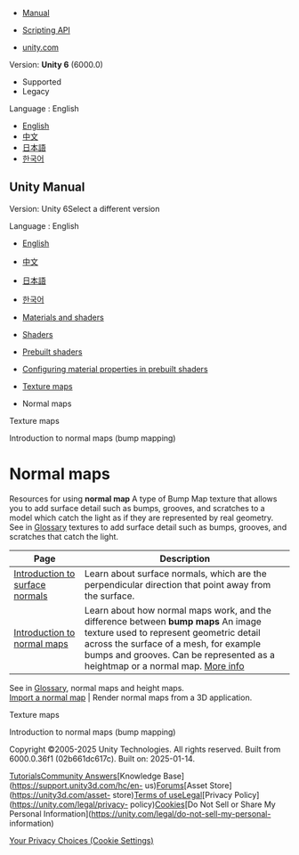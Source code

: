 [](https://docs.unity3d.com)

  * [Manual](../Manual/index.html)
  * [Scripting API](../ScriptReference/index.html)

  * [unity.com](https://unity.com/)

Version: **Unity 6** (6000.0)

  * Supported
  * Legacy

Language : English

  * [English](/Manual/StandardShaderMaterialParameterNormalMapLanding.html)
  * [中文](/cn/current/Manual/StandardShaderMaterialParameterNormalMapLanding.html)
  * [日本語](/ja/current/Manual/StandardShaderMaterialParameterNormalMapLanding.html)
  * [한국어](/kr/current/Manual/StandardShaderMaterialParameterNormalMapLanding.html)

[](https://docs.unity3d.com)

## Unity Manual

Version: Unity 6Select a different version

Language : English

  * [English](/Manual/StandardShaderMaterialParameterNormalMapLanding.html)
  * [中文](/cn/current/Manual/StandardShaderMaterialParameterNormalMapLanding.html)
  * [日本語](/ja/current/Manual/StandardShaderMaterialParameterNormalMapLanding.html)
  * [한국어](/kr/current/Manual/StandardShaderMaterialParameterNormalMapLanding.html)

  * [Materials and shaders](materials-and-shaders.html)
  * [Shaders](Shaders.html)
  * [Prebuilt shaders](shader-built-in-landing.html)
  * [Configuring material properties in prebuilt shaders](shader-built-in-configure-properties.html)
  * [Texture maps](StandardShaderTextureMaps.html)
  * Normal maps

[](StandardShaderTextureMaps.html)

Texture maps

[](StandardShaderMaterialParameterNormalMap.html)

Introduction to normal maps (bump mapping)

# Normal maps

Resources for using **normal map** A type of Bump Map texture that allows you
to add surface detail such as bumps, grooves, and scratches to a model which
catch the light as if they are represented by real geometry.  
See in [Glossary](Glossary.html#Normalmap) textures to add surface detail such
as bumps, grooves, and scratches that catch the light.

**Page** | **Description**  
---|---  
[Introduction to surface normals](StandardShaderMaterialParameterNormalMapSurfaceNormals.html) | Learn about surface normals, which are the perpendicular direction that point away from the surface.  
[Introduction to normal maps](StandardShaderMaterialParameterNormalMap.html) | Learn about how normal maps work, and the difference between **bump maps** An image texture used to represent geometric detail across the surface of a mesh, for example bumps and grooves. Can be represented as a heightmap or a normal map. [More info](StandardShaderMaterialParameterNormalMap.html)  
See in [Glossary](Glossary.html#Bumpmap), normal maps and height maps.  
[Import a normal map](StandardShaderMaterialParameterNormalMapImport.html) | Render normal maps from a 3D application.  
  
[](StandardShaderTextureMaps.html)

Texture maps

[](StandardShaderMaterialParameterNormalMap.html)

Introduction to normal maps (bump mapping)

Copyright ©2005-2025 Unity Technologies. All rights reserved. Built from
6000.0.36f1 (02b661dc617c). Built on: 2025-01-14.

[Tutorials](https://learn.unity.com/)[Community
Answers](https://answers.unity3d.com)[Knowledge
Base](https://support.unity3d.com/hc/en-
us)[Forums](https://forum.unity3d.com)[Asset Store](https://unity3d.com/asset-
store)[Terms of
use](https://docs.unity3d.com/Manual/TermsOfUse.html)[Legal](https://unity.com/legal)[Privacy
Policy](https://unity.com/legal/privacy-
policy)[Cookies](https://unity.com/legal/cookie-policy)[Do Not Sell or Share
My Personal Information](https://unity.com/legal/do-not-sell-my-personal-
information)

[Your Privacy Choices (Cookie Settings)](javascript:void\(0\);)

